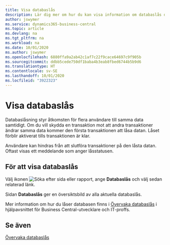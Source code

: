 ```yaml
---
title: Visa databaslås
description: Lär dig mer om hur du kan visa information om databaslås direkt från klientgränssnittet i Business Central.
author: jswymer
ms.service: dynamics365-business-central
ms.topic: article
ms.devlang: na
ms.tgt_pltfrm: na
ms.workload: na
ms.date: 10/01/2020
ms.author: jswymer
ms.openlocfilehash: 6880ffa9a2ab42c1af7c22f9cace64697c9f905b
ms.sourcegitcommit: ddbb5cede750df1baba4b3eab8fbed6744b5b9d6
ms.translationtype: HT
ms.contentlocale: sv-SE
ms.lasthandoff: 10/01/2020
ms.locfileid: "3922323"
---
```

# <a name="viewing-database-locks"></a>Visa databaslås

Databaslåsning styr åtkomsten för flera användare till samma data samtidigt. Om du vill skydda en transaktion mot att andra transaktioner ändrar samma data kommer den första transaktionen att låsa datan. Låset förblir aktiverat tills transaktionen är klar.

Användare kan hindras från att slutföra transaktioner på den låsta datan. Oftast visas ett meddelande som anger låsstatusen.

## <a name="to-view-database-locks"></a>För att visa databaslås

Välj ikonen ![Söka efter sida eller rapport](media/ui-search/search_small.png "Ikonen Sök efter sida eller rapport"), ange **Databaslås** och välj sedan relaterad länk.

Sidan **Databaslås** ger en översiktsbild av alla aktuella databaslås.

Mer information om hur du låser databasen finns i [Övervaka databaslås](/dynamics365/business-central/dev-itpro/administration/monitor-database-locks) i hjälpavsnittet för Business Central-utvecklare och IT-proffs.

## <a name="see-also"></a>Se även

[Övervaka databaslås](/dynamics365/business-central/dev-itpro/administration/monitor-database-locks) 
